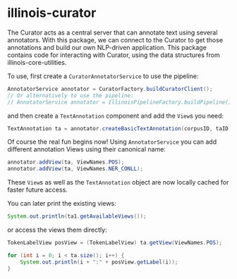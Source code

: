 # illinois-curator
The Curator acts as a central server that can annotate text using
several annotators. With this package, we can connect to the Curator to
get those annotations and build our own NLP-driven
application. This package contains code for interacting with Curator, using the data structures from illinois-core-utilities.


To use, first create a `CuratorAnnotatorService` to use the pipeline: 

```java 
AnnotatorService annotator = CuratorFactory.buildCuratorClient();
// Or alternatively to use the pipeline:
// AnnotatorService annotator = IllinoisPipelineFactory.buildPipeline();
```

and then create a `TextAnnotation` component and add the `View`s you need:

```java 
TextAnnotation ta = annotator.createBasicTextAnnotation(corpusID, taID, "Some text that I want to process.");
```

Of course the real fun begins now! Using `AnnotatorService` you can add different annotation 
Views using their canonical name:

```java 
annotator.addView(ta, ViewNames.POS);
annotator.addView(ta, ViewNames.NER_CONLL);
```

These `View`s as well as the `TextAnnotation` object are now locally cached for faster future access.

You can later print the existing views: 

```java 
System.out.println(ta1.getAvailableViews());
```

or access the views them directly: 

```java 
TokenLabelView posView = (TokenLabelView) ta.getView(ViewNames.POS);

for (int i = 0; i < ta.size(); i++) {
    System.out.println(i + ":" + posView.getLabel(i));
}
```